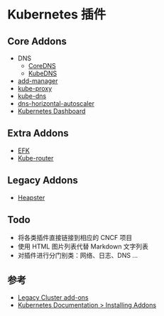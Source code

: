 # Kubernetes 插件

## Core Addons

* DNS
  * [CoreDNS](...)
  * [KubeDNS](...)
* [add-manager](./addon-manager.md)
* [kube-proxy](./kube-proxy.md)
* [kube-dns](./kube-dns.md)
* [dns-horizontal-autoscaler](./dns-horizontal-autoscaler.md)
* [Kubernetes Dashboard](./kubernetes-dashboard.md)

## Extra Addons

* [EFK](./efk.md)
* [Kube-router](...)

## Legacy Addons

* [Heapster](heapster.md)

## Todo

* 将各类插件直接链接到相应的 CNCF 项目
* 使用 HTML 图片列表代替 Markdown 文字列表
* 对插件进行分门别类：网络、日志、DNS ...

## 参考

* [Legacy Cluster add-ons](https://github.com/kubernetes/kubernetes/tree/master/cluster/addons)
* [Kubernetes Documentation > Installing Addons](https://kubernetes.io/docs/concepts/cluster-administration/addons/)
